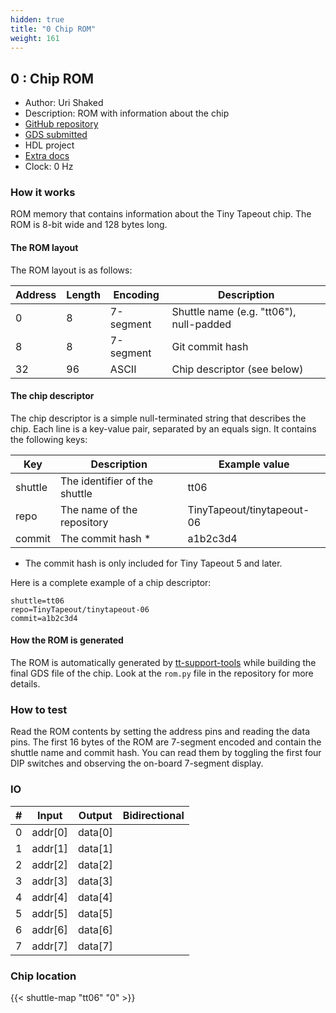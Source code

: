 ```yaml
---
hidden: true
title: "0 Chip ROM"
weight: 161
---
```


## 0 : Chip ROM

* Author: Uri Shaked
* Description: ROM with information about the chip
* [GitHub repository](https://github.com/TinyTapeout/tt-chip-rom)
* [GDS submitted](https://github.com/TinyTapeout/tt-chip-rom/actions/runs/7626402631)
* HDL project
* [Extra docs]()
* Clock: 0 Hz

### How it works

ROM memory that contains information about the Tiny Tapeout chip. The ROM is 8-bit wide and 128 bytes long.

#### The ROM layout

The ROM layout is as follows:

| Address | Length | Encoding  | Description                              |
| ------- | ------ | --------- | ---------------------------------------- |
| 0       | 8      | 7-segment | Shuttle name (e.g. "tt06"), null-padded  |
| 8       | 8      | 7-segment | Git commit hash                          |
| 32      | 96     | ASCII     | Chip descriptor (see below)              |

#### The chip descriptor

The chip descriptor is a simple null-terminated string that describes the chip.
Each line is a key-value pair, separated by an equals sign. It contains the following keys:

| Key     | Description                   | Example value              |
| ------- | ----------------------------- | -------------------------- |
| shuttle | The identifier of the shuttle | tt06                       |
| repo    | The name of the repository    | TinyTapeout/tinytapeout-06 |
| commit  | The commit hash *            | a1b2c3d4                   |

* The commit hash is only included for Tiny Tapeout 5 and later.

Here is a complete example of a chip descriptor:

```
shuttle=tt06
repo=TinyTapeout/tinytapeout-06
commit=a1b2c3d4
```

#### How the ROM is generated

The ROM is automatically generated by [tt-support-tools](https://github.com/TinyTapeout/tt-support-tools)
while building the final GDS file of the chip. Look at the `rom.py` file in the repository for more details.

### How to test

Read the ROM contents by setting the address pins and reading the data pins.
The first 16 bytes of the ROM are 7-segment encoded and contain the shuttle name and commit hash.
You can read them by toggling the first four DIP switches and observing the on-board 7-segment display.


### IO

| #             | Input    | Output   | Bidirectional   |
| ------------- | -------- | -------- | --------------- |
| 0 | addr[0]  | data[0]  |      |
| 1 | addr[1]  | data[1]  |      |
| 2 | addr[2]  | data[2]  |      |
| 3 | addr[3]  | data[3]  |      |
| 4 | addr[4]  | data[4]  |      |
| 5 | addr[5]  | data[5]  |      |
| 6 | addr[6]  | data[6]  |      |
| 7 | addr[7]  | data[7]  |      |


### Chip location

{{< shuttle-map "tt06" "0" >}}
